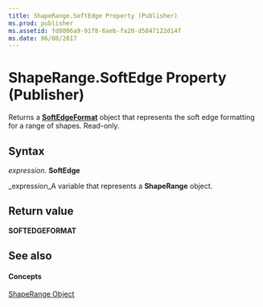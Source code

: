```yaml
---
title: ShapeRange.SoftEdge Property (Publisher)
ms.prod: publisher
ms.assetid: fd8006a9-91f8-6aeb-fa20-d5847122d14f
ms.date: 06/08/2017
---
```



# ShapeRange.SoftEdge Property (Publisher)

Returns a  **[SoftEdgeFormat](Publisher.softedgeformat.md)** object that represents the soft edge formatting for a range of shapes. Read-only.


## Syntax

 _expression_. **SoftEdge**

 _expression_A variable that represents a  **ShapeRange** object.


## Return value

 **SOFTEDGEFORMAT**


## See also


#### Concepts


 [ShapeRange Object](Publisher.ShapeRange.md)

